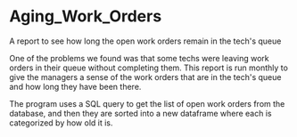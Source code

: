 # Aging_Work_Orders
A report to see how long the open work orders remain in the tech's queue

One of the problems we found was that some techs were leaving work orders in their queue without completing them. This report is run monthly to give the managers a sense of the work orders that are in the tech's queue and how long they have been there.

The program uses a SQL query to get the list of open work orders from the database, and then they are sorted into a new dataframe where each is categorized by how old it is.
